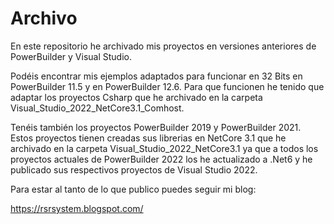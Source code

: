 # Archivo
En este repositorio he archivado mis proyectos en versiones anteriores de PowerBuilder y Visual Studio.

Podéis encontrar mis ejemplos adaptados para funcionar en 32 Bits en PowerBuilder 11.5 y en PowerBuilder 12.6. Para que funcionen he tenido que adaptar los proyectos Csharp que he archivado en la carpeta Visual_Studio_2022_NetCore3.1_Comhost.

Tenéis también los proyectos PowerBuilder 2019 y PowerBuilder 2021. Estos proyectos tienen creadas sus librerias en NetCore 3.1 que he archivado en la carpeta Visual_Studio_2022_NetCore3.1 ya que a todos los proyectos actuales de PowerBuilder 2022 los he actualizado a .Net6 y he publicado sus respectivos proyectos de Visual Studio 2022.

Para estar al tanto de lo que publico puedes seguir mi blog:

https://rsrsystem.blogspot.com/
